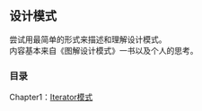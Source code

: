 ## 设计模式

尝试用最简单的形式来描述和理解设计模式。  
内容基本来自《图解设计模式》一书以及个人的思考。  

### 目录
Chapter1：[Iterator模式](/Iterator)
